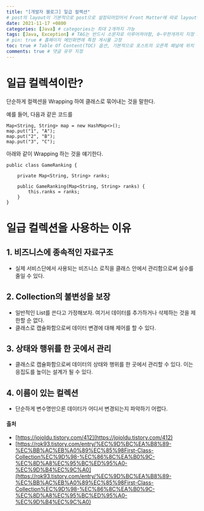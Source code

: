 ```yaml
---
title: "[개발자 블로그] 일급 컬렉션"
# post의 layout이 기본적으로 post으로 설정되어있어서 Front Matter에 따로 layout변수를 만들어 주지 않아도 된다.
date: 2021-11-17 +0800
categories: [Java] # categories는 최대 2개까지 가능
tags: [Java, Exception] # TAG는 반드시 소문자로 이루어져야함, 0~무한개까지 지정 가능
# pin: true # 홈페이지 메인화면에 특정 게시물 고정
toc: true # Table Of Content(TOC) 옵션, 기본적으로 포스트의 오른쪽 패널에 위치
comments: true # 댓글 유무 지정
---
```


# 일급 컬렉셕이란?
단순하게 컬렉션을 Wrapping 하여 클래스로 묶어내는 것을 말한다.

예를 들어, 다음과 같은 코드를

~~~
Map<String, String> map = new HashMap<>();
map.put("1", "A");
map.put("2", "B");
map.put("3", "C");
~~~

아래와 같이 Wrapping 하는 것을 얘기한다.

~~~
public class GameRanking {

    private Map<String, String> ranks;

    public GameRanking(Map<String, String> ranks) {
        this.ranks = ranks;
    }
}
~~~

# 일급 컬렉션을 사용하는 이유

## 1. 비즈니스에 종속적인 자료구조
- 실제 서비스단에서 사용되는 비즈니스 로직을 클래스 안에서 관리함으로써 실수를 줄일 수 있다.

## 2. Collection의 불변성을  보장
- 일반적인 List를 쓴다고 가정해보자. 여기서 데이터를 추가하거나 삭제하는 것을 제한할 순 없다.
- 클래스로 캡슐화함으로써 데이터 변경에 대해 제어를 할 수 있다.

## 3. 상태와 행위를 한 곳에서 관리
- 클래스로 캡슐화함으로써 데이터의 상태와 행위를 한 곳에서 관리할 수 있다. 이는 응집도를 높이는 설계가 될 수 있다.

## 4. 이름이 있는 컬렉션
- 단순하게 변수명만으론 데이터가 어디서 변경되는지 파악하기 어렵다.

#### 출처
- [https://jojoldu.tistory.com/412](https://jojoldu.tistory.com/412)
- [https://rok93.tistory.com/entry/%EC%9D%BC%EA%B8%89-%EC%BB%AC%EB%A0%89%EC%85%98First-Class-Collection%EC%9D%98-%EC%86%8C%EA%B0%9C-%EC%8D%A8%EC%95%BC%ED%95%A0-%EC%9D%B4%EC%9C%A0](https://rok93.tistory.com/entry/%EC%9D%BC%EA%B8%89-%EC%BB%AC%EB%A0%89%EC%85%98First-Class-Collection%EC%9D%98-%EC%86%8C%EA%B0%9C-%EC%8D%A8%EC%95%BC%ED%95%A0-%EC%9D%B4%EC%9C%A0)